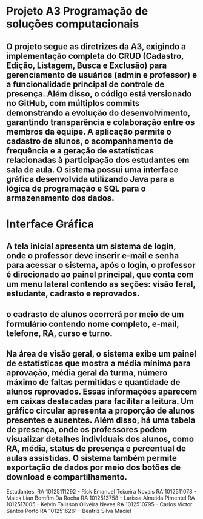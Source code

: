 # Projeto A3 Programação de soluções computacionais

## O projeto segue as diretrizes da A3, exigindo a implementação completa do CRUD (Cadastro, Edição, Listagem, Busca e Exclusão) para gerenciamento de usuários (admin e professor) e a funcionalidade principal de controle de presença. Além disso, o código está versionado no GitHub, com múltiplos commits demonstrando a evolução do desenvolvimento, garantindo transparência e colaboração entre os membros da equipe. A aplicação permite o cadastro de alunos, o acompanhamento de frequência e a geração de estatísticas relacionadas à participação dos estudantes em sala de aula. O sistema possui uma interface gráfica desenvolvida utilizando Java para a lógica de programação e SQL para o armazenamento dos dados.

# Interface Gráfica 

## A tela inicial apresenta um sistema de login, onde o professor deve inserir e-mail e senha para acessar o sistema, após o login, o professor é direcionado ao painel principal, que conta com um menu lateral contendo as seções: visão feral, estudante, cadrasto e reprovados.
## o cadrasto de alunos ocorrerá por meio de um formulário contendo nome completo, e-mail, telefone, RA, curso e turno.
## Na área de visão geral, o sistema exibe um painel de estatísticas que mostra a média mínima para aprovação, média geral da turma, número máximo de faltas permitidas e quantidade de alunos reprovados. Essas informações aparecem em caixas destacadas para facilitar a leitura. Um gráfico circular apresenta a proporção de alunos presentes e ausentes. Além disso, há uma tabela de presença, onde os professores podem visualizar detalhes individuais dos alunos, como RA, média, status de presença e percentual de aulas assistidas. O sistema também permite exportação de dados por meio dos botões de download e compartilhamento.

Estudantes: 
RA 10125111292 - Rick Emanuel Teixeira Novais
RA 1012511078 - Maick Lian Bomfim Da Rocha
RA 1012513758 - Larissa Almeida Pimentel
RA 1012517005 - Kelvin Talisson Oliveira Neves 
RA 1012510795 - Carlos Victor Santos Porto
RA 1012516261 - Beatriz Silva Maciel
